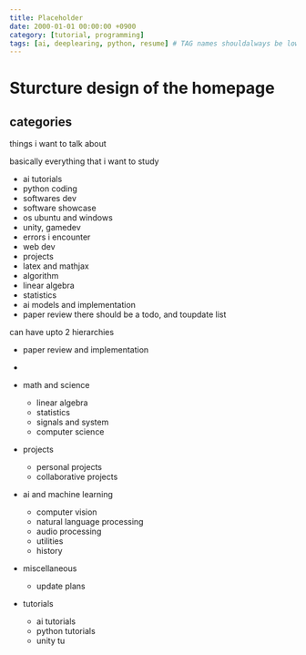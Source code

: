 ```yaml
---
title: Placeholder
date: 2000-01-01 00:00:00 +0900
category: [tutorial, programming]
tags: [ai, deeplearing, python, resume] # TAG names shouldalways be lowercase
---
```


# Sturcture design of the homepage

## categories

things i want to talk about

basically everything that i want to study
- ai tutorials
- python coding
- softwares dev
- software showcase
- os ubuntu and windows
- unity, gamedev
- errors i encounter
- web dev
- projects
- latex and mathjax
- algorithm
- linear algebra
- statistics
- ai models and implementation
- paper review
there should be a todo, and toupdate list

can have upto 2 hierarchies

- paper review and implementation
- 

- math and science
  - linear algebra
  - statistics
  - signals and system
  - computer science

- projects
  - personal projects
  - collaborative projects

- ai and machine learning
  - computer vision
  - natural language processing
  - audio processing
  - utilities
  - history

- miscellaneous
  - update plans


- tutorials
  - ai tutorials
  - python tutorials
  - unity tu
